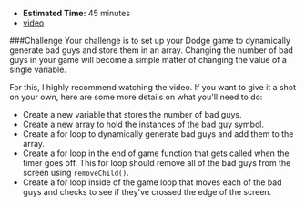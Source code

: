 * **Estimated Time:** 45 minutes
* [video](http://www.youtube.com/watch?v=Y96oDSou2_g)

###Challenge
Your challenge is to set up your Dodge game to dynamically generate bad guys and store them in an array. Changing the number of bad guys in your game will become a simple matter of changing the value of a single variable.

For this, I highly recommend watching the video. If you want to give it a shot on your own, here are some more details on what you'll need to do:

* Create a new variable that stores the number of bad guys.
* Create a new array to hold the instances of the bad guy symbol.
* Create a for loop to dynamically generate bad guys and add them to the array.
* Create a for loop in the end of game function that gets called when the timer goes off. This for loop should remove all of the bad guys from the screen using `removeChild()`.
* Create a for loop inside of the game loop that moves each of the bad guys and checks to see if they've crossed the edge of the screen.